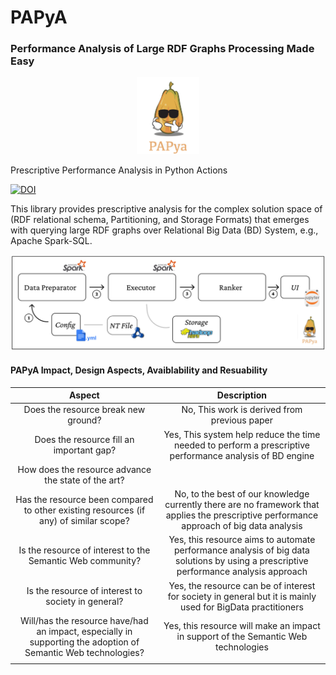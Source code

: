 # PAPyA
### Performance Analysis of Large RDF Graphs Processing Made Easy

<p align="center">
<img src="https://github.com/DataSystemsGroupUT/PAPyA/raw/main/figs/papayalogo.png" width="100"/>
</p>


Prescriptive Performance Analysis in Python Actions 

[![DOI](https://zenodo.org/badge/487547762.svg)](https://zenodo.org/badge/latestdoi/487547762)

This library provides prescriptive analysis for the complex solution space of (RDF relational schema, Partitioning, and Storage Formats) that emerges with querying large RDF graphs over Relational Big Data (BD) System, e.g., Apache Spark-SQL.

<p align="center">
<img src="https://github.com/DataSystemsGroupUT/PAPyA/raw/main/figs/systemArchitecture.png"/>
</p>


#### PAPyA Impact, Design Aspects, Avaiblability and Resuability 
| Aspect | Description |
| :---: | :-: |
| Does the resource break new ground? | No, This work is derived from previous paper |
| Does the resource fill an important gap? | Yes, This system help reduce the time needed to perform a prescriptive performance analysis of BD engine |
|How does the resource advance the state of the art?||
|Has the resource been compared to other existing resources (if any) of similar scope?|No, to the best of our knowledge currently there are no framework that applies the prescriptive performance approach of big data analysis|
|Is the resource of interest to the Semantic Web community?|Yes, this resource aims to automate performance analysis of big data solutions by using a prescriptive performance analysis approach|
|Is the resource of interest to society in general?|Yes, the resource can be of interest for society in general but it is mainly used for BigData practitioners|
|Will/has the resource have/had an impact, especially in supporting the adoption of Semantic Web technologies?|Yes, this resource will make an impact in support of the Semantic Web technologies|
|||
